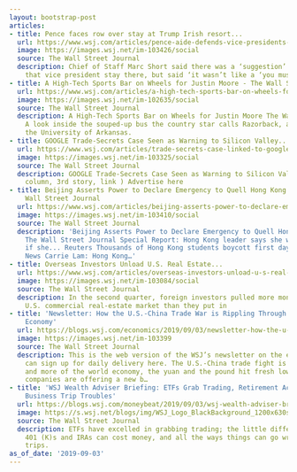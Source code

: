 ```yaml
---
layout: bootstrap-post
articles:
- title: Pence faces row over stay at Trump Irish resort...
  url: https://www.wsj.com/articles/pence-aide-defends-vice-presidents-stay-at-trump-property-in-ireland-11567514416
  image: https://images.wsj.net/im-103426/social
  source: The Wall Street Journal
  description: Chief of Staff Marc Short said there was a ‘suggestion’ from the president
    that vice president stay there, but said ‘it wasn’t like a ‘you must’’
- title: A High-Tech Sports Bar on Wheels for Justin Moore - The Wall Street Journal
  url: https://www.wsj.com/articles/a-high-tech-sports-bar-on-wheels-for-justin-moore-11567517551
  image: https://images.wsj.net/im-102635/social
  source: The Wall Street Journal
  description: A High-Tech Sports Bar on Wheels for Justin Moore The Wall Street Journal
    A look inside the souped-up bus the country star calls Razorback, a tribute to
    the University of Arkansas.
- title: GOOGLE Trade-Secrets Case Seen as Warning to Silicon Valley...
  url: https://www.wsj.com/articles/trade-secrets-case-linked-to-google-seen-as-warning-to-silicon-valley-11567513977
  image: https://images.wsj.net/im-103325/social
  source: The Wall Street Journal
  description: GOOGLE Trade-Secrets Case Seen as Warning to Silicon Valley... (Second
    column, 3rd story, link ) Advertise here
- title: Beijing Asserts Power to Declare Emergency to Quell Hong Kong Unrest - The
    Wall Street Journal
  url: https://www.wsj.com/articles/beijing-asserts-power-to-declare-emergency-to-quell-hong-kong-unrest-11567509276
  image: https://images.wsj.net/im-103410/social
  source: The Wall Street Journal
  description: 'Beijing Asserts Power to Declare Emergency to Quell Hong Kong Unrest
    The Wall Street Journal Special Report: Hong Kong leader says she would ''quit''
    if she... Reuters Thousands of Hong Kong students boycott first day of term Guardian
    News Carrie Lam: Hong Kong…'
- title: Overseas Investors Unload U.S. Real Estate...
  url: https://www.wsj.com/articles/overseas-investors-unload-u-s-real-estate-11567508401
  image: https://images.wsj.net/im-103084/social
  source: The Wall Street Journal
  description: In the second quarter, foreign investors pulled more money out of the
    U.S. commercial real-estate market than they put in
- title: 'Newsletter: How the U.S.-China Trade War is Rippling Through the Global
    Economy'
  url: https://blogs.wsj.com/economics/2019/09/03/newsletter-how-the-u-s-china-trade-war-is-rippling-through-the-global-economy/
  image: https://images.wsj.net/im-103399
  source: The Wall Street Journal
  description: This is the web version of the WSJ’s newsletter on the economy. You
    can sign up for daily delivery here. The U.S.-China trade fight is affecting more
    and more of the world economy, the yuan and the pound hit fresh lows, and U.S.
    companies are offering a new b…
- title: 'WSJ Wealth Adviser Briefing: ETFs Grab Trading, Retirement Account Risks,
    Business Trip Troubles'
  url: https://blogs.wsj.com/moneybeat/2019/09/03/wsj-wealth-adviser-briefing-etfs-grab-trading-401ks-and-iras-taking-car-condos-for-a-spin/
  image: https://s.wsj.net/blogs/img/WSJ_Logo_BlackBackground_1200x630social
  source: The Wall Street Journal
  description: ETFs have excelled in grabbing trading; the little differences between
    401 (K)s and IRAs can cost money, and all the ways things can go wrong on business
    trips.
as_of_date: '2019-09-03'
---
```


